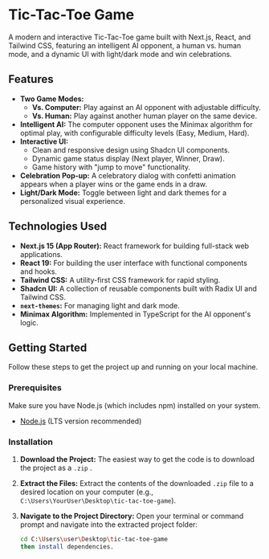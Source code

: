 # Tic-Tac-Toe Game

A modern and interactive Tic-Tac-Toe game built with Next.js, React, and Tailwind CSS, featuring an intelligent AI opponent, a human vs. human mode, and a dynamic UI with light/dark mode and win celebrations.

## Features

*   **Two Game Modes:**
    *   **Vs. Computer:** Play against an AI opponent with adjustable difficulty.
    *   **Vs. Human:** Play against another human player on the same device.
*   **Intelligent AI:** The computer opponent uses the Minimax algorithm for optimal play, with configurable difficulty levels (Easy, Medium, Hard).
*   **Interactive UI:**
    *   Clean and responsive design using Shadcn UI components.
    *   Dynamic game status display (Next player, Winner, Draw).
    *   Game history with "jump to move" functionality.
*   **Celebration Pop-up:** A celebratory dialog with confetti animation appears when a player wins or the game ends in a draw.
*   **Light/Dark Mode:** Toggle between light and dark themes for a personalized visual experience.

## Technologies Used

*   **Next.js 15 (App Router):** React framework for building full-stack web applications.
*   **React 19:** For building the user interface with functional components and hooks.
*   **Tailwind CSS:** A utility-first CSS framework for rapid styling.
*   **Shadcn UI:** A collection of reusable components built with Radix UI and Tailwind CSS.
*   **`next-themes`:** For managing light and dark mode.
*   **Minimax Algorithm:** Implemented in TypeScript for the AI opponent's logic.

## Getting Started

Follow these steps to get the project up and running on your local machine.

### Prerequisites

Make sure you have Node.js (which includes npm) installed on your system.

*   [Node.js](https://nodejs.org/en/download/) (LTS version recommended)

### Installation

1.  **Download the Project:**
    The easiest way to get the code is to download the project as a `.zip`  .

2.  **Extract the Files:**
    Extract the contents of the downloaded `.zip` file to a desired location on your computer (e.g., `C:\Users\YourUser\Desktop\tic-tac-toe-game`).

3.  **Navigate to the Project Directory:**
    Open your terminal or command prompt and navigate into the extracted project folder:

    ```bash
    cd C:\Users\user\Desktop\tic-tac-toe-game
    then install dependencies. 
